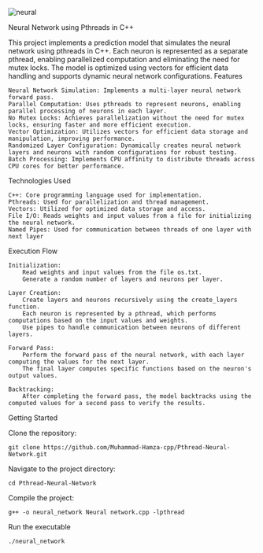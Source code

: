 ![neural](https://github.com/user-attachments/assets/9146e85c-f986-4942-a23b-5692cdb2e143)

Neural Network using Pthreads in C++

This project implements a prediction model that simulates the neural network using pthreads in C++. Each neuron is represented as a separate pthread, enabling parallelized computation and eliminating the need for mutex locks. The model is optimized using vectors for efficient data handling and supports dynamic neural network configurations.
Features

    Neural Network Simulation: Implements a multi-layer neural network forward pass.
    Parallel Computation: Uses pthreads to represent neurons, enabling parallel processing of neurons in each layer.
    No Mutex Locks: Achieves parallelization without the need for mutex locks, ensuring faster and more efficient execution.
    Vector Optimization: Utilizes vectors for efficient data storage and manipulation, improving performance.
    Randomized Layer Configuration: Dynamically creates neural network layers and neurons with random configurations for robust testing.
    Batch Processing: Implements CPU affinity to distribute threads across CPU cores for better performance.

Technologies Used

    C++: Core programming language used for implementation.
    Pthreads: Used for parallelization and thread management.
    Vectors: Utilized for optimized data storage and access.
    File I/O: Reads weights and input values from a file for initializing the neural network.
    Named Pipes: Used for communication between threads of one layer with next layer

Execution Flow

    Initialization:
        Read weights and input values from the file os.txt.
        Generate a random number of layers and neurons per layer.

    Layer Creation:
        Create layers and neurons recursively using the create_layers function.
        Each neuron is represented by a pthread, which performs computations based on the input values and weights.
        Use pipes to handle communication between neurons of different layers.

    Forward Pass:
        Perform the forward pass of the neural network, with each layer computing the values for the next layer.
        The final layer computes specific functions based on the neuron's output values.

    Backtracking:
        After completing the forward pass, the model backtracks using the computed values for a second pass to verify the results.

Getting Started

Clone the repository:

    git clone https://github.com/Muhammad-Hamza-cpp/Pthread-Neural-Network.git

Navigate to the project directory:

    cd Pthread-Neural-Network

Compile the project:

    g++ -o neural_network Neural network.cpp -lpthread

Run the executable

    ./neural_network

